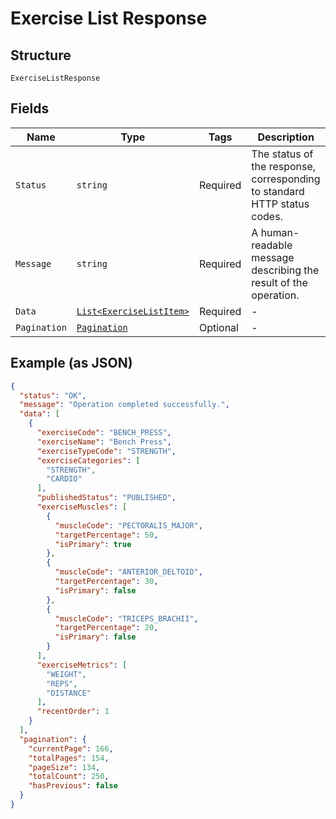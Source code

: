 
# Exercise List Response

## Structure

`ExerciseListResponse`

## Fields

| Name | Type | Tags | Description |
|  --- | --- | --- | --- |
| `Status` | `string` | Required | The status of the response, corresponding to standard HTTP status codes. |
| `Message` | `string` | Required | A human-readable message describing the result of the operation. |
| `Data` | [`List<ExerciseListItem>`](../../doc/models/exercise-list-item.md) | Required | - |
| `Pagination` | [`Pagination`](../../doc/models/pagination.md) | Optional | - |

## Example (as JSON)

```json
{
  "status": "OK",
  "message": "Operation completed successfully.",
  "data": [
    {
      "exerciseCode": "BENCH_PRESS",
      "exerciseName": "Bench Press",
      "exerciseTypeCode": "STRENGTH",
      "exerciseCategories": [
        "STRENGTH",
        "CARDIO"
      ],
      "publishedStatus": "PUBLISHED",
      "exerciseMuscles": [
        {
          "muscleCode": "PECTORALIS_MAJOR",
          "targetPercentage": 50,
          "isPrimary": true
        },
        {
          "muscleCode": "ANTERIOR_DELTOID",
          "targetPercentage": 30,
          "isPrimary": false
        },
        {
          "muscleCode": "TRICEPS_BRACHII",
          "targetPercentage": 20,
          "isPrimary": false
        }
      ],
      "exerciseMetrics": [
        "WEIGHT",
        "REPS",
        "DISTANCE"
      ],
      "recentOrder": 1
    }
  ],
  "pagination": {
    "currentPage": 166,
    "totalPages": 154,
    "pageSize": 134,
    "totalCount": 250,
    "hasPrevious": false
  }
}
```


